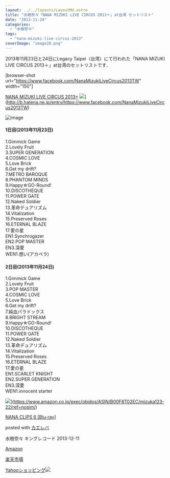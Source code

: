 ```yaml
---
layout: ../../layouts/LayoutMd.astro
title: "水樹奈々「NANA MIZUKI LIVE CIRCUS 2013＋」at台湾 セットリスト"
date: "2013-11-24"
categories: 
  - "水樹奈々"
tags: 
  - "nana-mizuki-live-circus-2013"
coverImage: "image28.png"
---
```


2013年11月23日と24日にLegacy Taipei（台湾）にて行われた「NANA MIZUKI LIVE CIRCUS 2013＋」at台湾のセットリストです．

\[browser-shot url="https://www.facebook.com/NanaMizukiLiveCircus2013TW" width="150"\]

[NANA MIZUKI LIVE CIRCUS 2013+](https://www.facebook.com/NanaMizukiLiveCircus2013TW) ![](http://b.hatena.ne.jp/entry/image/https://www.facebook.com/NanaMizukiLiveCircus2013TW)](http://b.hatena.ne.jp/entry/https://www.facebook.com/NanaMizukiLiveCircus2013TW)

![image](/archive/images/image28.png "image")

#### 1日目(2013年11月23日)

1.Gimmick Game  
2.Lovely Fruit  
3.SUPER GENERATION  
4.COSMIC LOVE  
5.Love Brick  
6.Get my drift?  
7.METRO BAROQUE  
8.PHANTOM MINDS  
9.Happy☆GO-Round!  
10.DISCOTHEQUE  
11.POWER GATE  
12.Naked Soldier  
13.革命デュアリズム  
14.Vitalization  
15.Preserved Roses  
16.ETERNAL BLAZE  
17.愛の星  
EN1.Synchrogazer  
EN2.POP MASTER  
EN3.深愛  
WEN1.想い(アカペラ)

#### 2日目(2013年11月24日)

1.Gimmick Game  
2.Lovely Fruit  
3.POP MASTER  
4.COSMIC LOVE  
5.Love Brick  
6.Get my drift?  
7.純血パラドックス  
8.BRIGHT STREAM  
9.Happy☆GO-Round!  
10.DISCOTHEQUE  
11.POWER GATE  
12.Naked Soldier  
13.革命デュアリズム  
14.Vitalization  
15.Preserved Roses  
16.ETERNAL BLAZE  
17.愛の星  
EN1.SCARLET KNIGHT  
EN2.SUPER GENERATION  
EN3.深愛  
WEN1.innocent starter

![](/archive/images/51hULsaRMoL._SL160_.jpg)](https://www.amazon.co.jp/exec/obidos/ASIN/B00F8T02EC/mizuka123-22/ref=nosim/)

[NANA CLIPS 6 \[Blu-ray\]](https://www.amazon.co.jp/exec/obidos/ASIN/B00F8T02EC/mizuka123-22/ref=nosim/)

posted with [カエレバ](http://kaereba.com)

水樹奈々 キングレコード 2013-12-11

[Amazon](http://www.amazon.co.jp/gp/search?keywords=NANA%20CLIPS%206&__mk_ja_JP=%83J%83%5E%83J%83i&tag=mizuka123-22 "アマゾン")

[楽天市場](http://hb.afl.rakuten.co.jp/hgc/032b53ee.4b34c5ee.0f4a541e.f440145e/?pc=http%3A%2F%2Fsearch.rakuten.co.jp%2Fsearch%2Fmall%2FNANA%2520CLIPS%25206%2F-%2Ff.1-p.1-s.1-sf.0-st.A-v.2%3Fx%3D0%26scid%3Daf_ich_link_urltxt%26m%3Dhttp%3A%2F%2Fm.rakuten.co.jp%2F "楽天市場")

[Yahooショッピング![](//ad.jp.ap.valuecommerce.com/servlet/gifbanner?sid=3066752&pid=881990642)](//ck.jp.ap.valuecommerce.com/servlet/referral?sid=3066752&pid=881990642&vc_url=http%3A%2F%2Fshopping.search.yahoo.co.jp%2Fsearch%3FuIv%3Don%26ei%3DUTF-8%26tab_ex%3Dcommerce%26slider%3D0%26va%3DNANA%2520CLIPS%25206 "Yahooショッピング")

